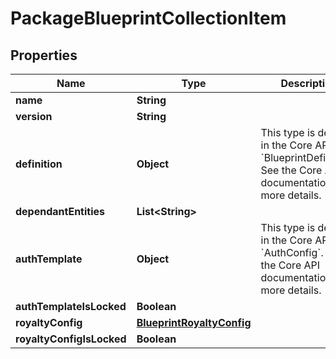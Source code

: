 

# PackageBlueprintCollectionItem


## Properties

| Name | Type | Description | Notes |
|------------ | ------------- | ------------- | -------------|
|**name** | **String** |  |  |
|**version** | **String** |  |  |
|**definition** | **Object** | This type is defined in the Core API as &#x60;BlueprintDefinition&#x60;. See the Core API documentation for more details.  |  |
|**dependantEntities** | **List&lt;String&gt;** |  |  [optional] |
|**authTemplate** | **Object** | This type is defined in the Core API as &#x60;AuthConfig&#x60;. See the Core API documentation for more details.  |  [optional] |
|**authTemplateIsLocked** | **Boolean** |  |  [optional] |
|**royaltyConfig** | [**BlueprintRoyaltyConfig**](BlueprintRoyaltyConfig.md) |  |  [optional] |
|**royaltyConfigIsLocked** | **Boolean** |  |  [optional] |



